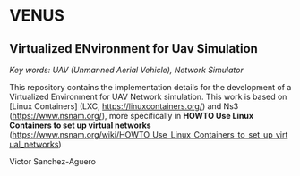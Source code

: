 # VENUS
## Virtualized ENvironment for Uav Simulation


_Key words: UAV (Unmanned Aerial Vehicle), Network Simulator_

This repository contains the implementation details for the development of a Virtualized Environment for UAV Network simulation. This work is based on [Linux Containers] (LXC, https://linuxcontainers.org/) and Ns3 (https://www.nsnam.org/), more specifically in **HOWTO Use Linux Containers to set up virtual networks** (https://www.nsnam.org/wiki/HOWTO_Use_Linux_Containers_to_set_up_virtual_networks)

Victor Sanchez-Aguero
